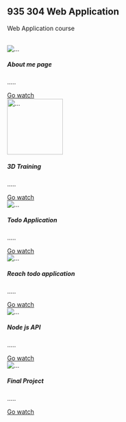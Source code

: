 <html lang="en">
<head>
  <link rel="stylesheet" type="text/css" href="https://maxcdn.bootstrapcdn.com/bootstrap/4.0.0/css/bootstrap.min.css">
  <link rel="stylesheet" href="styles.css">
  <div class="container"><br />
    <h2>935 304 Web Application</h2>
    <p>Web Application course</p><br />
  </div>
</head>

<body>
  <div class="row">
    <div class="col-sm-10 col-md-6 col-lg-12">
      <div class="card mb-3">
  <img  src="Image\Capture.PNG" class="card-img-top" alt="...">
        <div class="card-body">
    <h5 class="card-title">About me page</h5>
    <p class="card-text">.....</p>
    <a href="aboutme.html" class="btn btn-primary">Go watch</a>
        </div>
      </div>
    </div>
  </div>

  <div class="row">
    <div class="col-sm-10 col-md-6 col-lg-12">
      <div class="card mb-3">
  <img src="https://st.depositphotos.com/1000128/2690/i/950/depositphotos_26901455-stock-photo-3d-logo.jpg" class="card-img-top" alt="..." width="130" >
        <div class="card-body">
    <h5 class="card-title">3D Training</h5>
    <p class="card-text">.....</p>
    <a href="Model\index.html" class="btn btn-primary">Go watch</a>
        </div>
      </div>
    </div>
  </div>

  <div class="row">
    <div class="col-sm-10 col-md-6 col-lg-12">
      <div class="card mb-3">
  <img src="Picture\DSCF3370.jpg" class="card-img-top" alt="...">
        <div class="card-body">
    <h5 class="card-title">Todo Application</h5>
    <p class="card-text">.....</p>
    <a href="todolist\index.html" class="btn btn-primary">Go watch</a>
        </div>
      </div>
    </div>
  </div>

   <div class="row">
    <div class="col-sm-10 col-md-6 col-lg-12">
      <div class="card mb-3">
  <img src="Picture\DSCF3370.jpg" class="card-img-top" alt="...">
        <div class="card-body">
    <h5 class="card-title">Reach todo application</h5>
    <p class="card-text">.....</p>
    <a href="https://github.com/fewtha/Reacttodo" class="btn btn-primary">Go watch</a>
        </div>
      </div>
    </div>
  </div>

  <div class="row">
    <div class="col-sm-10 col-md-6 col-lg-12">
      <div class="card mb-3">
  <img src="Picture\DSCF3370.jpg" class="card-img-top" alt="...">
        <div class="card-body">
    <h5 class="card-title">Node js API</h5>
    <p class="card-text">.....</p>
    <a href="https://github.com/fewtha/Node-js-API" class="btn btn-primary">Go watch</a>
        </div>
      </div>
    </div>
  </div>

   <div class="row">
    <div class="col-sm-10 col-md-6 col-lg-12">
      <div class="card mb-3">
  <img src="Picture\DSCF3370.jpg" class="card-img-top" alt="...">
        <div class="card-body">
    <h5 class="card-title">Final Project</h5>
    <p class="card-text">.....</p>
    <a href="https://github.com/fewtha/php-crud-main" class="btn btn-primary">Go watch</a>
        </div>
      </div>
    </div>
  </div>

</body>
</html>

